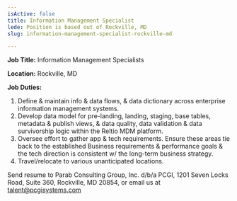 ```yaml
---
isActive: false
title: Information Management Specialist
lede: Position is based out of Rockville, MD
slug: information-management-specialist-rockville-md

---
```

**Job Title:** Information Management Specialists

**Location:** Rockville, MD

**Job Duties:**

1. Define & maintain info & data flows, & data dictionary across enterprise information management systems.
2. Develop data model for pre-landing, landing, staging, base tables, metadata & publish views, & data quality, data validation & data survivorship logic within the Reltio MDM platform.
3. Oversee effort to gather app & tech requirements. Ensure these areas tie back to the established Business requirements & performance goals & the tech direction is consistent w/ the long-term business strategy.
4. Travel/relocate to various unanticipated locations.

Send resume to Parab Consulting Group, Inc. d/b/a PCGI, 1201 Seven Locks Road, Suite 360, Rockville, MD 20854, or email us at [talent@pcgisystems.com](mailto:talent@pcgisystems.com)